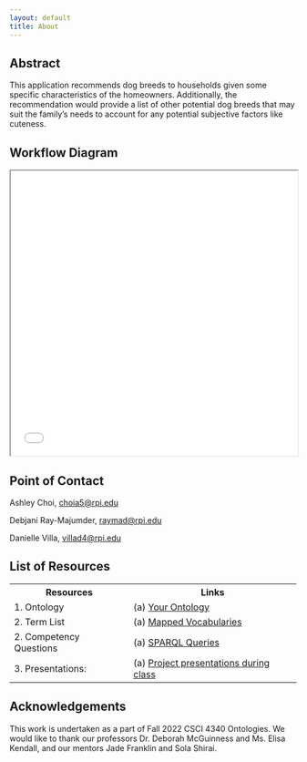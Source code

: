 ```yaml
---
layout: default
title: About
---
```


## Abstract

This application recommends dog breeds to households given some specific characteristics of the homeowners. Additionally, the recommendation would provide a list of other potential dog breeds that may suit the family’s needs to account for any potential subjective factors like cuteness.

## Workflow Diagram

<iframe src="files/workflowDiagram.pdf" style="width:100%; height: 500px"></iframe>

## Point of Contact

Ashley Choi, choia5@rpi.edu

Debjani Ray-Majumder, raymad@rpi.edu

Danielle Villa, villad4@rpi.edu

## List of Resources

<table>
  <tr>
    <th>Resources</th>
    <th>Links</th>
  </tr>
  <tr>
    <td>1. Ontology</td>
    <td>(a) <a href="https://github.com/tetherless-world/ontology-engineering/tree/dog-breed-ontology/oe2022/dog-breed-ontology">Your Ontology</a></td>
  </tr>
  <tr>
    <td>2. Term List</td>
    <td>(a) <a href="https://dog-breed-ontology--rpi-ontology-engineering.netlify.app/oe2022/dog-breed-ontology/termlist">Mapped Vocabularies</a> </td>
  </tr>
  <tr>
    <td>2. Competency Questions</td>
    <td>(a) <a href="https://dog-breed-ontology--rpi-ontology-engineering.netlify.app/oe2022/dog-breed-ontology/demo">SPARQL Queries</a> </td>
  </tr>
  <tr>
    <td>3. Presentations:</td>
    <td>(a) <a href="https://dog-breed-ontology--rpi-ontology-engineering.netlify.app/oe2022/dog-breed-ontology/presentations">Project presentations during class</a> </td>
  </tr>
</table>

## Acknowledgements

This work is undertaken as a part of Fall 2022 CSCI 4340 Ontologies. We would like to thank our professors Dr. Deborah McGuinness and Ms. Elisa Kendall, and our mentors Jade Franklin and Sola Shirai. 
